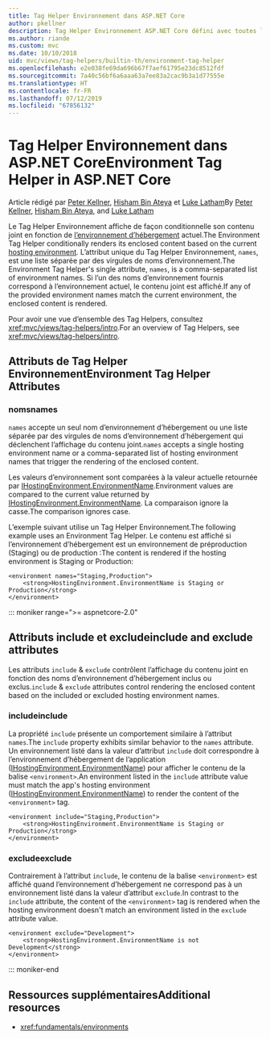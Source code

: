 ```yaml
---
title: Tag Helper Environnement dans ASP.NET Core
author: pkellner
description: Tag Helper Environnement ASP.NET Core défini avec toutes les propriétés
ms.author: riande
ms.custom: mvc
ms.date: 10/10/2018
uid: mvc/views/tag-helpers/builtin-th/environment-tag-helper
ms.openlocfilehash: e2e038fe69da696b67f7aef61795e23dc8512fdf
ms.sourcegitcommit: 7a40c56bf6a6aaa63a7ee83a2cac9b3a1d77555e
ms.translationtype: HT
ms.contentlocale: fr-FR
ms.lasthandoff: 07/12/2019
ms.locfileid: "67856132"
---
```

# <a name="environment-tag-helper-in-aspnet-core"></a><span data-ttu-id="b038d-103">Tag Helper Environnement dans ASP.NET Core</span><span class="sxs-lookup"><span data-stu-id="b038d-103">Environment Tag Helper in ASP.NET Core</span></span>

<span data-ttu-id="b038d-104">Article rédigé par [Peter Kellner](https://peterkellner.net), [Hisham Bin Ateya](https://twitter.com/hishambinateya) et [Luke Latham](https://github.com/guardrex)</span><span class="sxs-lookup"><span data-stu-id="b038d-104">By [Peter Kellner](https://peterkellner.net), [Hisham Bin Ateya](https://twitter.com/hishambinateya), and [Luke Latham](https://github.com/guardrex)</span></span>

<span data-ttu-id="b038d-105">Le Tag Helper Environnement affiche de façon conditionnelle son contenu joint en fonction de [l’environnement d’hébergement](xref:fundamentals/environments) actuel.</span><span class="sxs-lookup"><span data-stu-id="b038d-105">The Environment Tag Helper conditionally renders its enclosed content based on the current [hosting environment](xref:fundamentals/environments).</span></span> <span data-ttu-id="b038d-106">L’attribut unique du Tag Helper Environnement, `names`, est une liste séparée par des virgules de noms d’environnement.</span><span class="sxs-lookup"><span data-stu-id="b038d-106">The Environment Tag Helper's single attribute, `names`, is a comma-separated list of environment names.</span></span> <span data-ttu-id="b038d-107">Si l’un des noms d’environnement fournis correspond à l’environnement actuel, le contenu joint est affiché.</span><span class="sxs-lookup"><span data-stu-id="b038d-107">If any of the provided environment names match the current environment, the enclosed content is rendered.</span></span>

<span data-ttu-id="b038d-108">Pour avoir une vue d’ensemble des Tag Helpers, consultez <xref:mvc/views/tag-helpers/intro>.</span><span class="sxs-lookup"><span data-stu-id="b038d-108">For an overview of Tag Helpers, see <xref:mvc/views/tag-helpers/intro>.</span></span>

## <a name="environment-tag-helper-attributes"></a><span data-ttu-id="b038d-109">Attributs de Tag Helper Environnement</span><span class="sxs-lookup"><span data-stu-id="b038d-109">Environment Tag Helper Attributes</span></span>

### <a name="names"></a><span data-ttu-id="b038d-110">noms</span><span class="sxs-lookup"><span data-stu-id="b038d-110">names</span></span>

<span data-ttu-id="b038d-111">`names` accepte un seul nom d’environnement d’hébergement ou une liste séparée par des virgules de noms d’environnement d’hébergement qui déclenchent l’affichage du contenu joint.</span><span class="sxs-lookup"><span data-stu-id="b038d-111">`names` accepts a single hosting environment name or a comma-separated list of hosting environment names that trigger the rendering of the enclosed content.</span></span>

<span data-ttu-id="b038d-112">Les valeurs d’environnement sont comparées à la valeur actuelle retournée par [IHostingEnvironment.EnvironmentName](xref:Microsoft.AspNetCore.Hosting.IHostingEnvironment.EnvironmentName*).</span><span class="sxs-lookup"><span data-stu-id="b038d-112">Environment values are compared to the current value returned by [IHostingEnvironment.EnvironmentName](xref:Microsoft.AspNetCore.Hosting.IHostingEnvironment.EnvironmentName*).</span></span> <span data-ttu-id="b038d-113">La comparaison ignore la casse.</span><span class="sxs-lookup"><span data-stu-id="b038d-113">The comparison ignores case.</span></span>

<span data-ttu-id="b038d-114">L’exemple suivant utilise un Tag Helper Environnement.</span><span class="sxs-lookup"><span data-stu-id="b038d-114">The following example uses an Environment Tag Helper.</span></span> <span data-ttu-id="b038d-115">Le contenu est affiché si l’environnement d’hébergement est un environnement de préproduction (Staging) ou de production :</span><span class="sxs-lookup"><span data-stu-id="b038d-115">The content is rendered if the hosting environment is Staging or Production:</span></span>

```cshtml
<environment names="Staging,Production">
    <strong>HostingEnvironment.EnvironmentName is Staging or Production</strong>
</environment>
```

::: moniker range=">= aspnetcore-2.0"

## <a name="include-and-exclude-attributes"></a><span data-ttu-id="b038d-116">Attributs include et exclude</span><span class="sxs-lookup"><span data-stu-id="b038d-116">include and exclude attributes</span></span>

<span data-ttu-id="b038d-117">Les attributs `include` & `exclude` contrôlent l’affichage du contenu joint en fonction des noms d’environnement d’hébergement inclus ou exclus.</span><span class="sxs-lookup"><span data-stu-id="b038d-117">`include` & `exclude` attributes control rendering the enclosed content based on the included or excluded hosting environment names.</span></span>

### <a name="include"></a><span data-ttu-id="b038d-118">include</span><span class="sxs-lookup"><span data-stu-id="b038d-118">include</span></span>

<span data-ttu-id="b038d-119">La propriété `include` présente un comportement similaire à l’attribut `names`.</span><span class="sxs-lookup"><span data-stu-id="b038d-119">The `include` property exhibits similar behavior to the `names` attribute.</span></span> <span data-ttu-id="b038d-120">Un environnement listé dans la valeur d’attribut `include` doit correspondre à l’environnement d’hébergement de l’application ([IHostingEnvironment.EnvironmentName](xref:Microsoft.AspNetCore.Hosting.IHostingEnvironment.EnvironmentName*)) pour afficher le contenu de la balise `<environment>`.</span><span class="sxs-lookup"><span data-stu-id="b038d-120">An environment listed in the `include` attribute value must match the app's hosting environment ([IHostingEnvironment.EnvironmentName](xref:Microsoft.AspNetCore.Hosting.IHostingEnvironment.EnvironmentName*)) to render the content of the `<environment>` tag.</span></span>

```cshtml
<environment include="Staging,Production">
    <strong>HostingEnvironment.EnvironmentName is Staging or Production</strong>
</environment>
```

### <a name="exclude"></a><span data-ttu-id="b038d-121">exclude</span><span class="sxs-lookup"><span data-stu-id="b038d-121">exclude</span></span>

<span data-ttu-id="b038d-122">Contrairement à l’attribut `include`, le contenu de la balise `<environment>` est affiché quand l’environnement d’hébergement ne correspond pas à un environnement listé dans la valeur d’attribut `exclude`.</span><span class="sxs-lookup"><span data-stu-id="b038d-122">In contrast to the `include` attribute, the content of the `<environment>` tag is rendered when the hosting environment doesn't match an environment listed in the `exclude` attribute value.</span></span>

```cshtml
<environment exclude="Development">
    <strong>HostingEnvironment.EnvironmentName is not Development</strong>
</environment>
```

::: moniker-end

## <a name="additional-resources"></a><span data-ttu-id="b038d-123">Ressources supplémentaires</span><span class="sxs-lookup"><span data-stu-id="b038d-123">Additional resources</span></span>

* <xref:fundamentals/environments>
